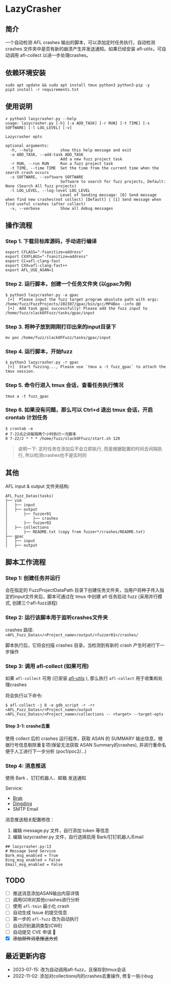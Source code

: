 
# LazyCrasher

## 简介

一个自动检测 AFL crashes 输出的脚本，可以添加定时任务执行，自动检测 crashes 文件夹中是否有新的崩溃产生并发送通知。如果已经安装 afl-utils，可自动调用 afl-collect 以进一步处理crashes。

## 依赖环境安装

```shell
sudo apt update && sudo apt install tmux python3 python3-pip -y
pip3 install -r requirements.txt
```

## 使用说明

```shell
✗ python3 lazycrasher.py --help           
usage: lazycrasher.py [-h] [-a ADD_TASK] [-r RUN] [-t TIME] [-s SOFTWARE] [-l LOG_LEVEL] [-v]

Lazycrasher opts

optional arguments:
  -h, --help            show this help message and exit
  -a ADD_TASK, --add-task ADD_TASK
                        Add a new fuzz project task
  -r RUN, --run RUN     Run a fuzz project task
  -t TIME, --time TIME  Set the time from the current time when the search crash occurs
  -s SOFTWARE, --software SOFTWARE
                        Software to search for fuzz projects, Default: None (Search All fuzz projects)
  -l LOG_LEVEL, --log-level LOG_LEVEL
                        Level of Sending message: [0] Send message when find new crashes(not collect) [Default] | [1] Send message when find useful crashes (after collect)
  -v, --verbose         Show all debug messages
```


## 操作流程

### Step 1. 下载目标库源码，手动进行编译

```shell
export CFLAGS="-fsanitize=address"
export CXXFLAGS="-fsanitize=address"
export CC=afl-clang-fast
export CXX=afl-clang-fast++
export AFL_USE_ASAN=1
```

### Step 2. 运行脚本，创建一个任务文件夹 (以gpac为例)

```shell
$ python3 lazycrasher.py -a gpac 
 [+]  Please input the fuzz target program absolute path with args:
/home/fuzz/FuzzProjects/202307/gpac/bin/gcc/MP4Box -info @@
 [+]  Add task gpac successfully! Please add the fuzz input to /home/fuzz/slackOFFuzz/tasks/gpac/input
```

### Step 3. 将种子放到刚刚打印出来的input目录下

```shell
mv poc /home/fuzz/slackOFFuzz/tasks/gpac/input
```

### Step 4. 运行脚本，开始fuzz

```shell
$ python3 lazycrasher.py -r gpac
 [+]  Start fuzzing..., Please use `tmux a -t fuzz_gpac` to attach the tmux session.
```

### Step 5. 命令行进入 tmux 会话，查看任务执行情况

```shell
tmux a -t fuzz_gpac
```

### Step 6. 如果没有问题，那么可以 Ctrl+d 退出 tmux 会话，开启 crontab 计划任务

```shell
$ crontab -e
# 7-22点之间每隔两个小时执行一次脚本
0 7-22/2 * * * /home/fuzz/slackOFFuzz/start.sh 120
```

> 说明一下: 定时任务在添加后不会立即执行, 而是根据配置的时间去间隔执行, 所以检测crashes也不是实时的

## 其他

AFL input & output 文件夹结构:

```shell
AFL_Fuzz_Datas(tasks)
├── vim
│   ├── input
│   ├── output
│       ├── fuzzer01
│           ├── crashes
│       ├── fuzzer02
│   ├── collections
│       ├── README.txt (copy from fuzzer*/crashes/README.txt)
├── gpac
│   ├── input
│   ├── output
```

## 脚本工作流程

### Step 1: 创建任务并运行

会在指定的 FuzzProjectDataPath 目录下创建任务文件夹，当用户将种子传入指定的input文件夹后，脚本可通过在 tmux 中创建 afl 任务启动 fuzz (采用并行模式, 创建三个afl-fuzz进程)

### Step 2: 运行该脚本用于监听crashes文件夹

crashes 路径: `<AFL_Fuzz_Datas>/<Project_name>/output/<fuzzer01>/crashes/`

脚本执行后，它将会扫描 crashes 目录，当检测到有新的 crash 产生时进行下一步操作

### Step 3: 调用 afl-collect (如果可用)

如果 `afl-collect` 可用 (已安装 [afl-utils](https://gitlab.com/rc0r/afl-utils) ), 那么执行 `afl-collect` 用于收集和处理crashes

将会执行以下命令:

```shell
$ afl-collect -j 8 -e gdb_script -r -rr <AFL_Fuzz_Datas>/<Project_name>/output <AFL_Fuzz_Datas>/<Project_name>/collections -- <target> --target-opts
```

#### Step 3-1: crashe去重 

使用 collect 后的 crashes 运行程序，获取 ASAN 的 SUMMARY 输出信息，根据行号信息剔除重复项(保留无法获取 ASAN Summary的crashes), 并进行重命名便于人工进行下一步分析 (poc1/poc2/...)


### Step 4: 消息推送

使用 Bark 、钉钉机器人、邮箱 发送通知

Service:
- [Brak](https://github.com/Finb/Bark)
- [Dingding](https://open.dingtalk.com/document/group/custom-robot-access)
- SMTP Email

消息推送相关配置修改：

1. 编辑 message.py 文件，自行添加 token 等信息
2. 编辑 lazycrasher.py 文件，自行选择启用 Bark/钉钉机器人/Email

```shell
## lazycrasher.py:13
# Message Send Service
Bark_msg_enabled = True
Ding_msg_enabled = False
Email_msg_enabled = False
```


## TODO

- [ ] 推送消息添加ASAN输出内容详情
- [ ] 调用GDB对其他crashes进行分析
- [ ] 使用 `afl-tmin` 最小化 crash 
- [ ] 自动生成 Issue 的提交信息
- [ ] 第一步的 `afl-fuzz` 改为自动执行
- [ ] 自动识别漏洞类型(CWE)
- [ ] 自动提交 CVE 申请 🤔
- [x] ~~添加邮件消息推送方式~~

## 最近更新内容

- 2023-07-15: 改为自动调用afl-fuzz，且保存到tmux会话
- 2022-11-02: 添加对collections内的crashes去重操作, 修复一些小bug